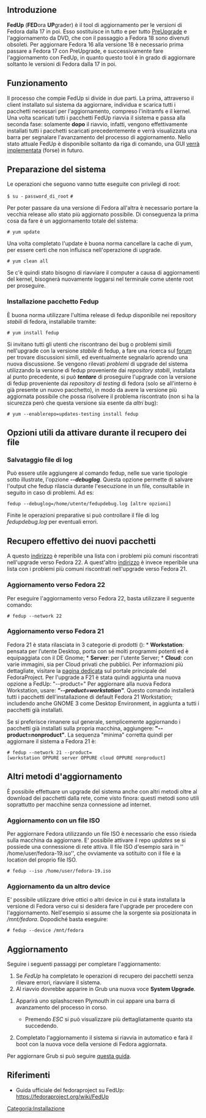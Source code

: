Introduzione
------------

**FedUp** (**FED**ora **UP**grader) è il tool di aggiornamento per le versioni di Fedora dalla 17 in poi. Esso sostituisce in tutto e per tutto [PreUpgrade](Aggiornamento_Fedora_con_preupgrade "wikilink") e l'aggiornamento da DVD, che con il passaggio a Fedora 18 sono divenuti obsoleti.
Per aggiornare Fedora 16 alla versione 18 è necessario prima passare a Fedora 17 con PreUpgrade, e successivamente fare l'aggiornamento con FedUp, in quanto questo tool è in grado di aggiornare soltanto le versioni di Fedora dalla 17 in poi.

Funzionamento
-------------

Il processo che compie FedUp si divide in due parti.
La prima, attraverso il client installato sul sistema da aggiornare, individua e scarica tutti i pacchetti necessari per l'aggiornamento, compreso l'initramfs e il kernel.
Una volta scaricati tutti i pacchetti FedUp riavvia il sistema e passa alla seconda fase: solamente **dopo** il riavvio, infatti, vengono effettivamente installati tutti i pacchetti scaricati precedentemente e verrà visualizzata una barra per segnalare l'avanzamento del processo di aggiornamento.
Nello stato attuale FedUp è disponibile soltanto da riga di comando, una GUI [verrà implementata](https://fedoraproject.org/wiki/FedUp#The_FedUp_Client) (forse) in futuro.

Preparazione del sistema
------------------------

Le operazioni che seguono vanno tutte eseguite con privilegi di root:

`$ su -`
`password_di_root`
`#`

Per poter passare da una versione di Fedora all'altra è necessario portare la vecchia release allo stato più aggiornato possibile. Di conseguenza la prima cosa da fare è un aggiornamento totale del sistema:

`# yum update`

Una volta completato l'update è buona norma cancellare la cache di yum, per essere certi che non influisca nell'operazione di upgrade.

`# yum clean all`

Se c'è quindi stato bisogno di riavviare il computer a causa di aggiornamenti del kernel, bisognerà nuovamente loggarsi nel terminale come utente root per proseguire.

### Installazione pacchetto Fedup

È buona norma utilizzare l'ultima release di fedup disponibile nei repository *stabili* di fedora, installabile tramite:

`# yum install fedup`

Si invitano tutti gli utenti che riscontrano dei bug o problemi simili nell'upgrade con la versione *stabile* di fedup, a fare una ricerca sul [forum](http://forum.fedoraonline.it) per trovare discussioni simili, ed eventualmente segnalarlo aprendo una nuova discussione.
Se vengono rilevati *problemi* di upgrade del sistema utilizzando la versione di fedup proveniente dai *repository stabili*, installata al punto precedente, si può ***tentare*** di proseguire l'upgrade con la versione di fedup proveniente dai *repository di testing* di fedora (solo se all'interno è già presente un nuovo pacchetto), in modo da avere la versione più aggiornata possibile che possa risolvere il problema riscontrato (non si ha la sicurezza però che questa versione sia esente da *altri* bug):

`# yum --enablerepo=updates-testing install fedup`

Opzioni utili da attivare durante il recupero dei file
------------------------------------------------------

### Salvataggio file di log

Può essere utile aggiungere al comando fedup, nelle sue varie tipologie sotto illustrate, l'opzione ***--debuglog***.
Questa opzione permette di salvare l'output che fedup rilascia durante l'esecuzione in un file, consultabile in seguito in caso di problemi. Ad es:

`fedup --debuglog=/home/utente/fedupdebug.log [altre opzioni]`

Finite le operazioni preparative si può controllare il file di log *fedupdebug.log* per eventuali errori.

Recupero effettivo dei nuovi pacchetti
--------------------------------------

A questo [indirizzo](https://fedoraproject.org/wiki/Common_F22_bugs#Upgrade_issues) è reperibile una lista con i problemi più comuni riscontrati nell'upgrade verso Fedora 22.
A quest'altro [indirizzo](https://fedoraproject.org/wiki/Common_F21_bugs#Upgrade_issues) è invece reperibile una lista con i problemi più comuni riscontrati nell'upgrade verso Fedora 21.

### Aggiornamento verso Fedora 22

Per eseguire l'aggiornamento verso Fedora 22, basta utilizzare il seguente comando:

`# fedup --network 22`

### Aggiornamento verso Fedora 21

Fedora 21 è stata rilasciata in 3 categorie di prodotti (**<PRODUCT>**):
\* **Workstation**: pensata per l’utente Desktop, porta con sé molti programmi potenti ed è equipaggiata con il DE Gnome;
\* **Server**: per l'utente Server;
\* **Cloud**: con varie immagini, sia per Cloud privati che pubblici.
Per informazioni più dettagliate, visitare la [pagina dedicata](https://getfedora.org/) sul portale principale del FedoraProject.
Per l'upgrade a F21 è stata quindi aggiunta una nuova opzione a FedUp: "--product=**<PRODUCT>**"
Per aggiornare alla nuova Fedora Workstation, usare: ***"--product=workstation"***. Questo comando installerà tutti i pacchetti dell'installazione di default Fedora 21 Workstation; includendo anche GNOME 3 come Desktop Environment, in aggiunta a tutti i pacchetti già installati.

Se si preferisce rimanere sul generale, semplicemente aggiornando i pacchetti già installati sulla propria macchina, aggiungere: **"--product=nonproduct"**.
La sequenza "minima" corretta quindi per aggiornare il sistema a Fedora 21 è:

`# fedup --network 21 --product=[workstation OPPURE server OPPURE cloud OPPURE nonproduct]`

Altri metodi d'aggiornamento
----------------------------

È possibile effettuare un upgrade del sistema anche con altri metodi oltre al download dei pacchetti dalla rete, come visto finora: questi metodi sono utili soprattutto per macchine senza connessione ad internet.

### Aggiornamento con un file ISO

Per aggiornare Fedora utilizzando un file ISO è necessario che esso risieda sulla macchina da aggiornare. E' possibile attivare il repo *updates* se si possiede una connessione di rete attiva. Il file ISO d'esempio sarà in '' /home/user/fedora-19.iso'', che ovviamente va sotituito con il file e la location del proprio file ISO.

`# fedup --iso /home/user/fedora-19.iso`

### Aggiornamento da un altro device

E' possibile utilizzare drive ottici o altri device in cui è stata installata la versione di Fedora verso cui si desidera fare l'upgrade per procedere con l'aggiornamento. Nell'esempio si assume che la sorgente sia posizionata in */mnt/fedora*.
Dopodiché basta eseguire:

`# fedup --device /mnt/fedora`

Aggiornamento
-------------

Seguire i seguenti passaggi per completare l'aggiornamento:

1.  Se *FedUp* ha completato le operazioni di recupero dei pacchetti senza rilevare errori, riavviare il sistema.
2.  Al riavvio dovrebbe apparire in Grub una nuova voce **System Upgrade**.

<!-- -->

1.  Apparirà uno splashscreen Plymouth in cui appare una barra di avanzamento del processo in corso.
    -   Premendo *ESC* si può visualizzare più dettagliatamente quanto sta succedendo.

2.  Completato l'aggiornamento il sistema si riavvia in automatico e farà il boot con la nuova voce della versione di Fedora aggiornata.

Per aggiornare Grub si può seguire [questa guida](Reinstallare_Grub "wikilink").

Riferimenti
-----------

-   Guida ufficiale del fedoraproject su FedUp: <https://fedoraproject.org/wiki/FedUp>

<Categoria:Installazione>
